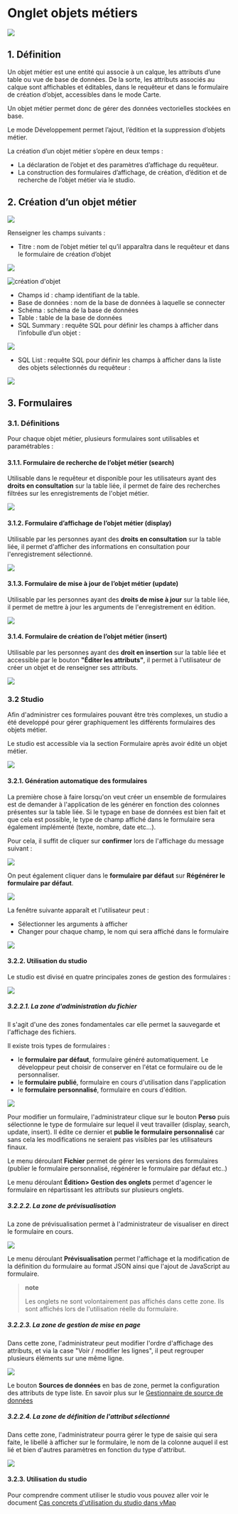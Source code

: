 # Onglet objets métiers

![](../../liste_objets_metier.png)

## 1. Définition

Un objet métier est une entité qui associe à un calque, les attributs
d’une table ou vue de base de données. De la sorte, les attributs
associés au calque sont affichables et éditables, dans le requêteur et
dans le formulaire de création d’objet, accessibles dans le mode Carte.

Un objet métier permet donc de gérer des données vectorielles stockées
en base.

Le mode Développement permet l’ajout, l’édition et la suppression
d’objets métier.

La création d’un objet métier s’opère en deux temps :

-   La déclaration de l’objet et des paramètres d’affichage
    du requêteur.
-   La construction des formulaires d’affichage, de création, d’édition
    et de recherche de l’objet métier via le studio.

## 2. Création d’un objet métier

![](../../creation_objet_metier.png)

Renseigner les champs suivants :

-   Titre : nom de l’objet métier tel qu’il apparaîtra dans le requêteur
    et dans le formulaire de création d’objet

![](../../lampe_requeteur.png)

![création d'objet](../../lampe_creation.png)

-   Champs id : champ identifiant de la table.
-   Base de données : nom de la base de données à laquelle se connecter
-   Schéma : schéma de la base de données
-   Table : table de la base de données
-   SQL Summary : requête SQL pour définir les champs à afficher dans
    l’infobulle d’un objet :

![](../../infobulle.png)

-   SQL List : requête SQL pour définir les champs à afficher dans la
    liste des objets sélectionnés du requêteur :

![](../../liste_requeteur.png)

## 3. Formulaires

### 3.1. Définitions

Pour chaque objet métier, plusieurs formulaires sont utilisables et
paramétrables :

#### 3.1.1. Formulaire de recherche de l’objet métier (search)

Utilisable dans le requêteur et disponible pour les utilisateurs ayant
des **droits en consultation** sur la table liée, il permet de faire des
recherches filtrées sur les enregistrements de l'objet métier.

![](../../images/formulaire_search.png)

#### 3.1.2. Formulaire d’affichage de l’objet métier (display)

Utilisable par les personnes ayant des **droits en consultation** sur la
table liée, il permet d'afficher des informations en consultation pour
l'enregistrement sélectionné.

![](../../images/formulaire_display.png)

#### 3.1.3. Formulaire de mise à jour de l’objet métier (update)

Utilisable par les personnes ayant des **droits de mise à jour** sur la
table liée, il permet de mettre à jour les arguments de l'enregistrement
en édition.

![](../../images/formulaire_update.png)

#### 3.1.4. Formulaire de création de l’objet métier (insert)

Utilisable par les personnes ayant des **droit en insertion** sur la
table liée et accessible par le bouton **"Éditer les attributs"**, il
permet à l'utilisateur de créer un objet et de renseigner ses attributs.

![](../../images/formulaire_insert.png)

### 3.2 Studio

Afin d'administrer ces formulaires pouvant être très complexes, un
studio a été developpé pour gérer graphiquement les différents
formulaires des objets métier.

Le studio est accessible via la section Formulaire après avoir édité un
objet métier.

![](../../images/formulaire_studio.png)

#### 3.2.1. Génération automatique des formulaires

La première chose à faire lorsqu'on veut créer un ensemble de
formulaires est de demander à l'application de les générer en fonction
des colonnes présentes sur la table liée. Si le typage en base de
données est bien fait et que cela est possible, le type de champ affiché
dans le formulaire sera également implémenté (texte, nombre, date
etc...).

Pour cela, il suffit de cliquer sur **confirmer** lors de l'affichage du
message suivant :

![](../../images/formulaire_message_creation.png)

On peut également cliquer dans le **formulaire par défaut** sur
**Régénérer le formulaire par défaut**.

![](../../images/formulaire_reset_default_button.png)

La fenêtre suivante apparaît et l'utilisateur peut :

-   Sélectionner les arguments à afficher
-   Changer pour chaque champ, le nom qui sera affiché dans le
    formulaire

![](../../images/formulaire_selection_colonnes.png)

#### 3.2.2. Utilisation du studio

Le studio est divisé en quatre principales zones de gestion des
formulaires :

![](../../studio_4_zones.png)

##### 3.2.2.1. La zone d'administration du fichier

Il s'agit d'une des zones fondamentales car elle permet la sauvegarde et
l'affichage des fichiers.

Il existe trois types de formulaires :

-   le **formulaire par défaut**, formulaire généré automatiquement. Le
    développeur peut choisir de conserver en l'état ce formulaire ou de
    le personnaliser.
-   le **formulaire publié**, formulaire en cours d'utilisation dans
    l'application
-   le **formulaire personnalisé**, formulaire en cours d'édition.

![](../../images/formulaire_zone_fichier.png)

Pour modifier un formulaire, l'administrateur clique sur le bouton
**Perso** puis sélectionne le type de formulaire sur lequel il veut
travailler (display, search, update, insert). Il édite ce dernier et
**publie le formulaire personnalisé** car sans cela les modifications ne
seraient pas visibles par les utilisateurs finaux.

Le menu déroulant **Fichier** permet de gérer les versions des
formulaires (publier le formulaire personnalisé, régénérer le formulaire
par défaut etc..)

Le menu déroulant **Édition&gt; Gestion des onglets** permet d'agencer
le formulaire en répartissant les attributs sur plusieurs onglets.

##### 3.2.2.2. La zone de prévisualisation

La zone de prévisualisation permet à l'administrateur de visualiser en
direct le formulaire en cours.

![](../../images/formulaire_zone_previsualisation.png)

Le menu déroulant **Prévisualisation** permet l'affichage et la
modification de la définition du formulaire au format JSON ainsi que
l'ajout de JavaScript au formulaire.

> **note**
>
> Les onglets ne sont volontairement pas affichés dans cette zone. Ils
> sont affichés lors de l'utilisation réelle du formulaire.

##### 3.2.2.3. La zone de gestion de mise en page

Dans cette zone, l'administrateur peut modifier l'ordre d'affichage des
attributs, et via la case "Voir / modifier les lignes", il peut
regrouper plusieurs éléments sur une même ligne.

![](../../images/formulaire_zone_attributs.png)

Le bouton **Sources de données** en bas de zone, permet la configuration
des attributs de type liste. En savoir plus sur le [Gestionnaire de
source de données](cas_utilisation_studio.html)

##### 3.2.2.4. La zone de définition de l'attribut sélectionné

Dans cette zone, l'administrateur pourra gérer le type de saisie qui
sera faite, le libellé à afficher sur le formulaire, le nom de la
colonne auquel il est lié et bien d'autres paramètres en fonction du
type d'attribut.

![](../../images/formulaire_zone_definition.png)

#### 3.2.3. Utilisation du studio

Pour comprendre comment utiliser le studio vous pouvez aller voir le
document [Cas concrets d'utilisation du studio dans
vMap](cas_utilisation_studio.html)
